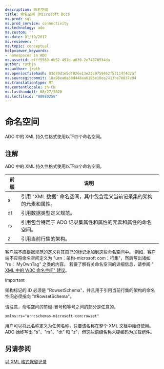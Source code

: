 ```yaml
---
description: 命名空间
title: 命名空间 |Microsoft Docs
ms.prod: sql
ms.prod_service: connectivity
ms.technology: ado
ms.custom: ''
ms.date: 01/19/2017
ms.reviewer: ''
ms.topic: conceptual
helpviewer_keywords:
- namespaces in ADO
ms.assetid: efff5569-db52-451d-a039-2e74870534da
author: rothja
ms.author: jroth
ms.openlocfilehash: 03d70d1e5df026e13e23c9759462f53114f4d2af
ms.sourcegitcommit: 18a98ea6a30d448aa6195e10ea2413be7e837e94
ms.translationtype: MT
ms.contentlocale: zh-CN
ms.lasthandoff: 08/27/2020
ms.locfileid: "88980258"
---
```

# <a name="namespaces"></a>命名空间
ADO 中的 XML 持久性格式使用以下四个命名空间。  
  
## <a name="remarks"></a>注解  
 ADO 中的 XML 持久性格式使用以下四个命名空间。  
  
|前缀|说明|  
|------------|-----------------|  
|s|引用 "XML 数据" 命名空间，其中包含定义当前记录集的架构的元素和属性。|  
|dt|引用数据类型定义规范。|  
|rs|引用包含特定于 ADO 记录集属性和属性的元素和属性的命名空间。|  
|z|引用当前行集的架构。|  
  
 客户端不应根据规范的定义将其自己的标记添加到这些命名空间中。 例如，客户端不应将命名空间定义为 "urn：架构-microsoft com：行集"，然后写出诸如 "rs： MyOwnTag" 之类的内容。 若要了解有关命名空间的详细信息，请参阅 " [XML 中的 W3C 命名空间" 建议](http://www.w3.org/TR/REC-xml-names/)。  
  
> [!IMPORTANT]
>  架构标记的 ID 必须是 "RowsetSchema"，并且用于引用当前行集的架构的命名空间必须指向 "#RowsetSchema"。  
  
 请注意，命名空间的前缀-冒号和等号之间的部分是任意的。  
  
```  
xmlns:rs="urn:schemas-microsoft-com:rowset"  
```  
  
 用户可以将此名称定义为任何名称，只要该名称在整个 XML 文档中始终使用。 ADO 始终写出 "s"、"rs"、"dt" 和 "z"，但这些前缀名称未硬编码为加载组件。  
  
## <a name="see-also"></a>另请参阅  
 [以 XML 格式保留记录](./persisting-records-in-xml-format.md)